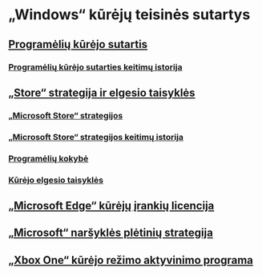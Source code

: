 # „Windows“ kūrėjų teisinės sutartys
## [Programėlių kūrėjo sutartis](agreements/app-developer-agreement.md)
### [Programėlių kūrėjo sutarties keitimų istorija](agreements/app-developer-agreement-change-history.md)
## [„Store“ strategija ir elgesio taisyklės](agreements/store-policies-and-code-of-conduct.md)
### [„Microsoft Store“ strategijos](agreements/store-policies.md)
### [„Microsoft Store“ strategijos keitimų istorija](agreements/store-policies-change-history.md)
### [Programėlių kokybė](agreements/store-app-quality.md)
### [Kūrėjo elgesio taisyklės](agreements/store-developer-code-of-conduct.md)
## [„Microsoft Edge“ kūrėjų įrankių licencija](agreements/microsoft-edge-devtools-license-terms.md)
## [„Microsoft“ naršyklės plėtinių strategija](agreements/microsoft-browser-extension-policy.md)
## [„Xbox One“ kūrėjo režimo aktyvinimo programa](agreements/xbox-one-developer-mode-activation.md)